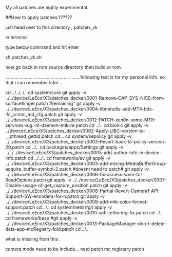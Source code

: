 My all patches are highly experimental.

##How to apply patches.??????

just head over to this directory ; patches_vk

In terminal 

type below command and hit enter 

sh patches_vk.sh

now go back in rom source directory then build ur rom.


.....................                                      ............................
.......following text is for my personal info. so that i can remember later....



cd ../../../..
cd system/core
git apply -v ../../device/LeEco/X3/patches_decker/0001-Remove-CAP_SYS_NICE-from-surfaceflinger.patch
#remaining" git apply -v ../../device/LeEco/X3/patches_decker/0004-libnetutils-add-MTK-bits-ifc_ccmni_md_cfg.patch
git apply -v ../../device/LeEco/X3/patches_decker/0012-PATCH-xen0n-some-MTK-services-e.g.-ril-daemon-mtk-re.patch
cd ../..
cd bionic
git apply -v ../device/LeEco/X3/patches_decker/0002-Apply-LIBC-version-to-__pthread_gettid.patch
cd ..
cd system/sepolicy
git apply -v ../../device/LeEco/X3/patches_decker/0003-Revert-back-to-policy-version-29.patch
cd ../..
cd packages/apps/Settings
git apply -v ../../../device/LeEco/X3/patches_decker/0005-add-author-info-in-device-info.patch
cd ../../..
cd frameworks/av
git apply -v ../../device/LeEco/X3/patches_decker/0003-add-mising-MediaBufferGroup-acquire_buffer-symbol-2.patch
#doesnt need to patch# git apply -v ../../device/LeEco/X3/patches_decker/0006-fix-access-wvm-to-ReadOptions.patch
git apply -v ../../device/LeEco/X3/patches_decker/0007-Disable-usage-of-get_capture_position.patch
git apply -v ../../device/LeEco/X3/patches_decker/0008-Partial-Revert-Camera1-API-Support-SW-encoders-for-n.patch
git apply -v ../../device/LeEco/X3/patches_decker/0009-add-mtk-color-format-support.patch
cd ../..
cd system/netd
#git apply -v ../../device/LeEco/X3/patches_decker/0010-wifi-tethering-fix.patch
cd ../..
cd frameworks/base
#git apply -v ../../device/LeEco/X3/patches_decker/0013-PackageManager-don-t-delete-data-app-mcRegistry-fold.patch
cd ../..



what is missing from this :

camera mode need to be include...
netd patch
mc registary patch
